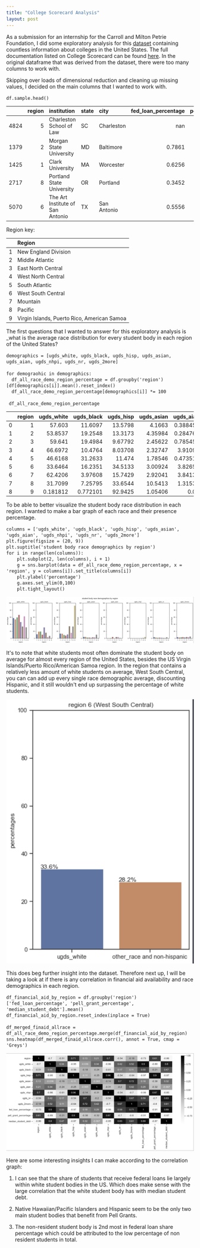 ```yaml
---
title: "College Scorecard Analysis"
layout: post
---
```


As a submission for an internship for the Carroll and Milton Petrie Foundation, I did some exploratory analysis for 
this [dataset](https://collegescorecard.ed.gov/data/) containing countless information about colleges in the United States. 
The full documentation listed on College Scorecard can be found [here]('https://collegescorecard.ed.gov/data/documentation/'). In the original dataframe that was derived from the dataset, there were too many columns to work with. 

Skipping over loads of dimensional reduction and cleaning up missing values, I decided on the main columns that I wanted to work with. 

```
df.sample.head()
```

|      |   region | institution                      | state   | city        |   fed_loan_percentage |   pell_grant_percentage |   median_student_debt |   total_students |   ugds_men |   ugds_women |   ugds_white |   ugds_black |   ugds_hisp |   ugds_asian |   ugds_aian |   ugds_nhpi |   ugds_2more |   ugds_nr |   ugds_unkn |
|-----:|---------:|:---------------------------------|:--------|:------------|----------------------:|------------------------:|----------------------:|-----------------:|-----------:|-------------:|-------------:|-------------:|------------:|-------------:|------------:|------------:|-------------:|----------:|------------:|
| 4824 |        5 | Charleston School of Law         | SC      | Charleston  |              nan      |                nan      |                   nan |              nan |   nan      |     nan      |     nan      |     nan      |    nan      |     nan      |    nan      |    nan      |     nan      |  nan      |    nan      |
| 1379 |        2 | Morgan State University          | MD      | Baltimore   |                0.7861 |                  0.5582 |                 18359 |             6263 |     0.3944 |       0.6056 |       0.0164 |       0.8258 |      0.0442 |       0.0057 |      0.0016 |      0.001  |       0.035  |    0.0398 |      0.0305 |
| 1425 |        1 | Clark University                 | MA      | Worcester   |                0.6256 |                  0.2316 |                 23000 |             2205 |     0.3787 |       0.6213 |       0.6177 |       0.0481 |      0.0971 |       0.0707 |      0.0005 |      0.0005 |       0.0327 |    0.0916 |      0.0413 |
| 2717 |        8 | Portland State University        | OR      | Portland    |                0.3452 |                  0.5362 |                 16166 |            16596 |     0.44   |       0.56   |       0.5101 |       0.0398 |      0.1864 |       0.0987 |      0.0116 |      0.0066 |       0.0674 |    0.0375 |      0.0421 |
| 5070 |        6 | The Art Institute of San Antonio | TX      | San Antonio |                0.5556 |                  0.5694 |                 19000 |              374 |     0.4492 |       0.5508 |       0.254  |       0.1925 |      0.4545 |       0.0134 |      0.0107 |      0.0027 |       0.008  |    0.0241 |      0.0401 |


Region key:

|    | Region                                      |
|---:|:--------------------------------------------|
|  1 | New England Division                        |
|  2 | Middle Atlantic                             |
|  3 | East North Central                          |
|  4 | West North Central                          |
|  5 | South Atlantic                              |
|  6 | West South Central                          |
|  7 | Mountain                                    |
|  8 | Pacific                                     |
|  9 | Virgin Islands, Puerto Rico, American Samoa |

The first questions that I wanted to answer for this exploratory analysis is _what is the average race distribution for 
every student body in each region of the United States? 

```
demographics = [ugds_white, ugds_black, ugds_hisp, ugds_asian, ugds_aian, ugds_nhpi, ugds_nr, ugds_2more]

for demograohic in demographics:
  df_all_race_demo_region_percentage = df.groupby('region')[df[demographics[i]].mean().reset_index()
  df_all_race_demo_region_percentage[demographics[i]] *= 100
  
 df_all_race_demo_region_percentage
```

|    |   region |   ugds_white |   ugds_black |   ugds_hisp |   ugds_asian |   ugds_aian |   ugds_nhpi |   ugds_nr |   ugds_2more |
|---:|---------:|-------------:|-------------:|------------:|-------------:|------------:|------------:|----------:|-------------:|
|  0 |        1 |    57.603    |    11.6097   |    13.5798  |      4.1663  |    0.388457 |    0.124373 |  3.36936  |    3.49817   |
|  1 |        2 |    53.8537   |    19.2548   |    13.3173  |      4.35984 |    0.284763 |    0.190558 |  2.4026   |    2.78183   |
|  2 |        3 |    59.641    |    19.4984   |     9.67792 |      2.45622 |    0.785451 |    0.175403 |  1.46493  |    3.19042   |
|  3 |        4 |    66.6972   |    10.4764   |     8.03708 |      2.32747 |    3.91095  |    0.198337 |  1.95838  |    3.42687   |
|  4 |        5 |    46.6168   |    31.2633   |    11.474   |      1.78546 |    0.473513 |    0.23736  |  1.72444  |    2.67568   |
|  5 |        6 |    33.6464   |    16.2351   |    34.5133  |      3.00924 |    3.82658  |    0.248525 |  1.19305  |    3.7166    |
|  6 |        7 |    62.4206   |     3.97608  |    15.7429  |      2.92041 |    3.84135  |    0.704865 |  1.1418   |    3.60077   |
|  7 |        8 |    31.7099   |     7.25795  |    33.6544  |     10.5413  |    1.31536  |    1.1694   |  3.10716  |    5.22554   |
|  8 |        9 |     0.181812 |     0.772101 |    92.9425  |      1.05406 |    0.03     |    4.29493  |  0.245145 |    0.0807971 |

To be able to better visualize the student body race distribution in each region. I wanted to make a bar graph of each race 
and their presence percentage.

```
columns = ['ugds_white', 'ugds_black', 'ugds_hisp', 'ugds_asian', 'ugds_aian', 'ugds_nhpi', 'ugds_nr', 'ugds_2more']
plt.figure(figsize = (20, 9))
plt.suptitle('student body race demographics by region')
for i in range(len(columns)):
    plt.subplot(2, len(columns), i + 1)
    g = sns.barplot(data = df_all_race_demo_region_percentage, x = 'region', y = columns[i]).set_title(columns[i])
    plt.ylabel('percentage')
    g.axes.set_ylim(0,100)
    plt.tight_layout()
```

![figure](/assets/df_all_region.png)

It's to note that white students most often dominate the student body on average for almost every region of the United States, besides the US Virgin Islands/Puerto Rico/American Samoa region. In the region that contains a relatively less amount of white students on average, West South Central, you can can add up every single race demographic average, discounting Hispanic, and it still wouldn't end up surpassing the percentage of white students.

![figure](/assets/df_white_other.png)

This does beg further insight into the dataset. Therefore next up, I will be taking a look at if there is any correlation in financial aid availability and race demographics in each region.

```
df_financial_aid_by_region = df.groupby('region')['fed_loan_percentage', 'pell_grant_percentage', 'median_student_debt'].mean()
df_financial_aid_by_region.reset_index(inplace = True)

df_merged_finaid_allrace = df_all_race_demo_region_percentage.merge(df_financial_aid_by_region)
sns.heatmap(df_merged_finaid_allrace.corr(), annot = True, cmap = 'Greys')
```

![figure](/assets/college_corr.png)

Here are some interesting insights I can make according to the correlation graph: 

1) I can see that the share of students that receive federal loans lie largely within white student bodies in the US. Which does make sense with the large correlation that the white student body has with median student debt. 

2) Native Hawaiian/Pacific Islanders and Hispanic seem to be the only two main student bodies that benefit from Pell Grants. 

3) The non-resident student body is 2nd most in federal loan share percentage which could be attributed to the low percentage of non resident students in total.


